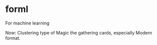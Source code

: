 # forml
For machine learning

Now:
  Clustering type of Magic the gathering cards, especially Modern format.
